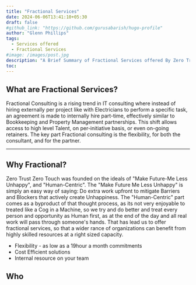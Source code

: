 ```yaml
---
title: "Fractional Services"
date: 2024-06-06T13:41:10+05:30
draft: false
#github_link: "https://github.com/gurusabarish/hugo-profile"
author: "Glenn Phillips"
tags:
  - Services offered
  - Fractional Services
#image: /images/post.jpg
description: "A Brief Summary of Fractional Services offered By Zero Trust Zero Touch"
toc: 
---
```


## What are Fractional Services?
Fractional Consulting is a rising trend in IT consulting where instead of hiring externally per project like with Electricians to perform a specific task, an agreement is made to internally hire part-time, effectively similar to Bookkeeping and Property Management partnerships.  This shift allows access to high level Talent, on per-initiative basis, or even on-going retainers. The key part Fractional consulting is the flexibility, for both the consultant, and for the partner.

<hr>

## Why Fractional?
Zero Trust Zero Touch was founded on the ideals of "Make Future-Me Less Unhappy", and "Human-Centric".  The "Make Future Me Less Unhappy" is simply an easy way of saying: Do extra work upfront to mitigate Barriers and Blockers that actively create Unhappiness. The "Human-Centric" part comes as a byproduct of that thought process, as its not very enjoyable to treated like a Cog in a Machine, so we try and do better and treat every person and opportunity as Human first, as at the end of the day and all real work will pass through someone's hands. That has lead us to offer fractional services, so that a wider rance of organizations can benefit from highly skilled resources at a right sized capacity.
 - Flexibility - as low as a 19hour a month commitments
 - Cost Efficient solutions 
 - Internal resource on your team
 
 ## Who